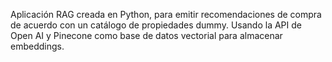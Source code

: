 Aplicación RAG creada en Python, para emitir recomendaciones de compra de acuerdo con un catálogo de propiedades dummy. Usando la API de Open AI y Pinecone como base de datos vectorial para almacenar embeddings. 
